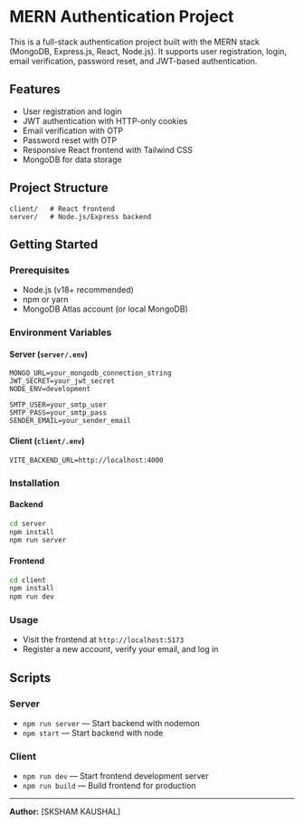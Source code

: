 # MERN Authentication Project

This is a full-stack authentication project built with the MERN stack (MongoDB, Express.js, React, Node.js). It supports user registration, login, email verification, password reset, and JWT-based authentication.

## Features

- User registration and login
- JWT authentication with HTTP-only cookies
- Email verification with OTP
- Password reset with OTP
- Responsive React frontend with Tailwind CSS
- MongoDB for data storage

## Project Structure

```
client/   # React frontend
server/   # Node.js/Express backend
```

## Getting Started

### Prerequisites

- Node.js (v18+ recommended)
- npm or yarn
- MongoDB Atlas account (or local MongoDB)

### Environment Variables

#### Server (`server/.env`)

```
MONGO_URL=your_mongodb_connection_string
JWT_SECRET=your_jwt_secret
NODE_ENV=development

SMTP_USER=your_smtp_user
SMTP_PASS=your_smtp_pass
SENDER_EMAIL=your_sender_email
```

#### Client (`client/.env`)

```
VITE_BACKEND_URL=http://localhost:4000
```

### Installation

#### Backend

```sh
cd server
npm install
npm run server
```

#### Frontend

```sh
cd client
npm install
npm run dev
```

### Usage

- Visit the frontend at `http://localhost:5173`
- Register a new account, verify your email, and log in

## Scripts

### Server

- `npm run server` — Start backend with nodemon
- `npm start` — Start backend with node

### Client

- `npm run dev` — Start frontend development server
- `npm run build` — Build frontend for production


---

**Author:** [SKSHAM KAUSHAL]
